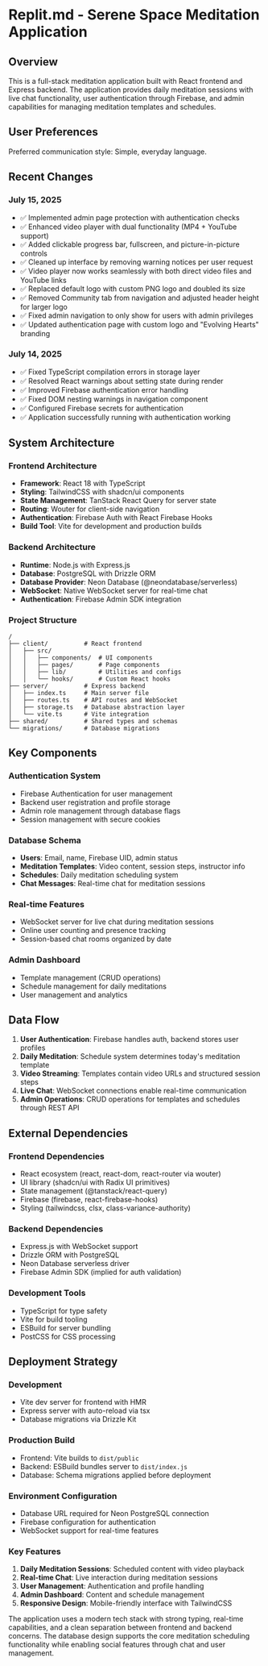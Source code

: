 # Replit.md - Serene Space Meditation Application

## Overview

This is a full-stack meditation application built with React frontend and Express backend. The application provides daily meditation sessions with live chat functionality, user authentication through Firebase, and admin capabilities for managing meditation templates and schedules.

## User Preferences

Preferred communication style: Simple, everyday language.

## Recent Changes

### July 15, 2025
- ✅ Implemented admin page protection with authentication checks
- ✅ Enhanced video player with dual functionality (MP4 + YouTube support)
- ✅ Added clickable progress bar, fullscreen, and picture-in-picture controls
- ✅ Cleaned up interface by removing warning notices per user request
- ✅ Video player now works seamlessly with both direct video files and YouTube links
- ✅ Replaced default logo with custom PNG logo and doubled its size
- ✅ Removed Community tab from navigation and adjusted header height for larger logo
- ✅ Fixed admin navigation to only show for users with admin privileges
- ✅ Updated authentication page with custom logo and "Evolving Hearts" branding

### July 14, 2025
- ✅ Fixed TypeScript compilation errors in storage layer
- ✅ Resolved React warnings about setting state during render
- ✅ Improved Firebase authentication error handling
- ✅ Fixed DOM nesting warnings in navigation component
- ✅ Configured Firebase secrets for authentication
- ✅ Application successfully running with authentication working

## System Architecture

### Frontend Architecture
- **Framework**: React 18 with TypeScript
- **Styling**: TailwindCSS with shadcn/ui components
- **State Management**: TanStack React Query for server state
- **Routing**: Wouter for client-side navigation
- **Authentication**: Firebase Auth with React Firebase Hooks
- **Build Tool**: Vite for development and production builds

### Backend Architecture
- **Runtime**: Node.js with Express.js
- **Database**: PostgreSQL with Drizzle ORM
- **Database Provider**: Neon Database (@neondatabase/serverless)
- **WebSocket**: Native WebSocket server for real-time chat
- **Authentication**: Firebase Admin SDK integration

### Project Structure
```
/
├── client/          # React frontend
│   ├── src/
│   │   ├── components/  # UI components
│   │   ├── pages/       # Page components
│   │   ├── lib/         # Utilities and configs
│   │   └── hooks/       # Custom React hooks
├── server/          # Express backend
│   ├── index.ts     # Main server file
│   ├── routes.ts    # API routes and WebSocket
│   ├── storage.ts   # Database abstraction layer
│   └── vite.ts      # Vite integration
├── shared/          # Shared types and schemas
└── migrations/      # Database migrations
```

## Key Components

### Authentication System
- Firebase Authentication for user management
- Backend user registration and profile storage
- Admin role management through database flags
- Session management with secure cookies

### Database Schema
- **Users**: Email, name, Firebase UID, admin status
- **Meditation Templates**: Video content, session steps, instructor info
- **Schedules**: Daily meditation scheduling system
- **Chat Messages**: Real-time chat for meditation sessions

### Real-time Features
- WebSocket server for live chat during meditation sessions
- Online user counting and presence tracking
- Session-based chat rooms organized by date

### Admin Dashboard
- Template management (CRUD operations)
- Schedule management for daily meditations
- User management and analytics

## Data Flow

1. **User Authentication**: Firebase handles auth, backend stores user profiles
2. **Daily Meditation**: Schedule system determines today's meditation template
3. **Video Streaming**: Templates contain video URLs and structured session steps
4. **Live Chat**: WebSocket connections enable real-time communication
5. **Admin Operations**: CRUD operations for templates and schedules through REST API

## External Dependencies

### Frontend Dependencies
- React ecosystem (react, react-dom, react-router via wouter)
- UI library (shadcn/ui with Radix UI primitives)
- State management (@tanstack/react-query)
- Firebase (firebase, react-firebase-hooks)
- Styling (tailwindcss, clsx, class-variance-authority)

### Backend Dependencies
- Express.js with WebSocket support
- Drizzle ORM with PostgreSQL
- Neon Database serverless driver
- Firebase Admin SDK (implied for auth validation)

### Development Tools
- TypeScript for type safety
- Vite for build tooling
- ESBuild for server bundling
- PostCSS for CSS processing

## Deployment Strategy

### Development
- Vite dev server for frontend with HMR
- Express server with auto-reload via tsx
- Database migrations via Drizzle Kit

### Production Build
- Frontend: Vite builds to `dist/public`
- Backend: ESBuild bundles server to `dist/index.js`
- Database: Schema migrations applied before deployment

### Environment Configuration
- Database URL required for Neon PostgreSQL connection
- Firebase configuration for authentication
- WebSocket support for real-time features

### Key Features
1. **Daily Meditation Sessions**: Scheduled content with video playback
2. **Real-time Chat**: Live interaction during meditation sessions
3. **User Management**: Authentication and profile handling
4. **Admin Dashboard**: Content and schedule management
5. **Responsive Design**: Mobile-friendly interface with TailwindCSS

The application uses a modern tech stack with strong typing, real-time capabilities, and a clean separation between frontend and backend concerns. The database design supports the core meditation scheduling functionality while enabling social features through chat and user management.